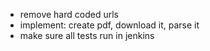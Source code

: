 - remove hard coded urls
- implement: create pdf, download it, parse it
- make sure all tests run in jenkins
